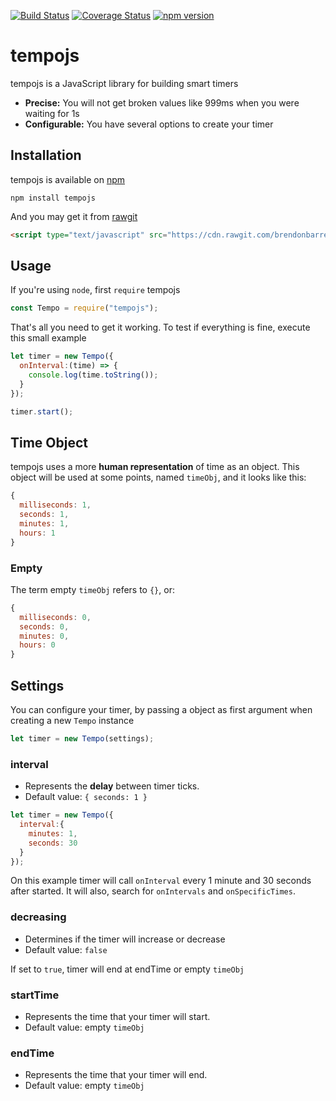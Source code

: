 [![Build Status](https://travis-ci.org/brendonbarreto/tempojs.svg?branch=master)](https://travis-ci.org/brendonbarreto/tempojs)
[![Coverage Status](https://coveralls.io/repos/github/brendonbarreto/tempojs/badge.svg?branch=master&service=github)](https://coveralls.io/github/brendonbarreto/tempojs?branch=master&service=github)
[![npm version](https://badge.fury.io/js/tempojs.svg)](https://badge.fury.io/js/tempojs)

# tempojs
tempojs is a JavaScript library for building smart timers

* **Precise:** You will not get broken values like 999ms when you were waiting for 1s
* **Configurable:** You have several options to create your timer

## Installation

tempojs is available on [npm](https://www.npmjs.com/package/tempojs)

```shell
npm install tempojs
```

And you may get it from [rawgit](https://cdn.rawgit.com/brendonbarreto/tempojs/master/dist/tempo.min.js)
```html
<script type="text/javascript" src="https://cdn.rawgit.com/brendonbarreto/tempojs/master/dist/tempo.min.js"></script>
```

## Usage
If you're using `node`, first `require` tempojs
```js
const Tempo = require("tempojs");
```

That's all you need to get it working. To test if everything is fine, execute this small example
```js
let timer = new Tempo({
  onInterval:(time) => {
    console.log(time.toString());
  }
});

timer.start();
```

## Time Object
tempojs uses a more **human representation** of time as an object. This object will be used at some points, named `timeObj`, and it looks like this:

```js
{
  milliseconds: 1,
  seconds: 1,
  minutes: 1,
  hours: 1
}
```

### Empty
The term empty `timeObj` refers to `{}`, or:
```js
{
  milliseconds: 0,
  seconds: 0,
  minutes: 0,
  hours: 0
}

```

## Settings
You can configure your timer, by passing a object as first argument when creating a new `Tempo` instance
```js
let timer = new Tempo(settings);
```

### interval
* Represents the **delay** between timer ticks.
* Default value: `{ seconds: 1 }`
```js
let timer = new Tempo({
  interval:{
    minutes: 1,
    seconds: 30
  }
});
```
On this example timer will call `onInterval` every 1 minute and 30 seconds after started. It will also, search for `onIntervals` and `onSpecificTimes`.

### decreasing
* Determines if the timer will increase or decrease
* Default value: `false`

If set to `true`, timer will end at endTime or empty `timeObj`

### startTime
* Represents the time that your timer will start.
* Default value: empty `timeObj`

### endTime
* Represents the time that your timer will end.
* Default value: empty `timeObj`
